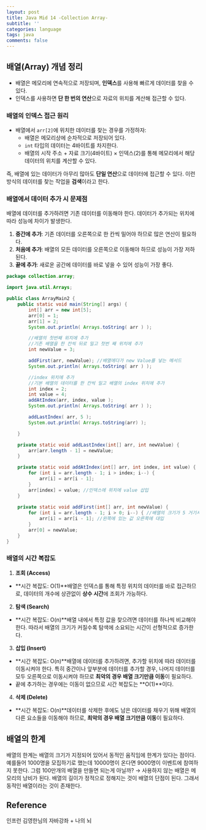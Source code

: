 ```yaml
---
layout: post
title: Java Mid 14 -Collection Array-
subtitle: ''
categories: language
tags: java
comments: false
---
```


## 배열(Array) 개념 정리

- 배열은 메모리에 연속적으로 저장되며, **인덱스**를 사용해 빠르게 데이터를 찾을 수 있다.
- 인덱스를 사용하면 **단 한 번의 연산**으로 자료의 위치를 계산해 접근할 수 있다.

### 배열의 인덱스 접근 원리

- 배열에서 `arr[2]`에 위치한 데이터를 찾는 경우를 가정하자:
    - 배열은 메모리상에 순차적으로 저장되어 있다.
    - `int` 타입의 데이터는 4바이트를 차지한다.
    - 배열의 시작 주소 + 자료 크기(4바이트) × 인덱스(2)를 통해 메모리에서 해당 데이터의 위치를 계산할 수 있다.

즉, 배열에 있는 데이터가 아무리 많아도 **단일 연산**으로 데이터에 접근할 수 있다. 이런 방식의 데이터를 찾는 작업을 **검색**이라고 한다.

### 배열에서 데이터 추가 시 문제점

배열에 데이터를 추가하려면 기존 데이터를 이동해야 한다. 데이터가 추가되는 위치에 따라 성능에 차이가 발생한다.

1. **중간에 추가**: 기존 데이터를 오른쪽으로 한 칸씩 밀어야 하므로 많은 연산이 필요하다.
2. **처음에 추가**: 배열의 모든 데이터를 오른쪽으로 이동해야 하므로 성능이 가장 저하된다.
3. **끝에 추가**: 새로운 공간에 데이터를 바로 넣을 수 있어 성능이 가장 좋다.

```java
package collection.array;

import java.util.Arrays;

public class ArrayMain2 {
    public static void main(String[] args) {
        int[] arr = new int[5];
        arr[0] = 1;
        arr[1] = 2;
        System.out.println( Arrays.toString( arr ) );

        //배열의 첫번째 위치에 추가
        //기존 배열을 한 칸씩 뒤로 밀고 첫번 째 위치에 추가
        int newValue = 3;

        addFirst(arr, newValue); //배열에다가 new Value를 넣는 메서드
        System.out.println( Arrays.toString( arr ) );

        //index 위치에 추가
        //기본 배열의 데이터를 한 칸씩 밀고 배열의 index 위치에 추가
        int index = 2;
        int value = 4;
        addAtIndex(arr, index, value );
        System.out.println( Arrays.toString( arr ) );

        addLastIndex( arr, 5 );
        System.out.println( Arrays.toString(arr) );

    }

    private static void addLastIndex(int[] arr, int newValue) {
        arr[arr.length - 1] = newValue;
    }

    private static void addAtIndex(int[] arr, int index, int value) {
        for (int i = arr.length - 1; i > index; i--) {
            arr[i] = arr[i - 1];
        }
        arr[index] = value; //인덱스에 위치에 value 삽입
    }
    
    private static void addFirst(int[] arr, int newValue) {
        for (int i = arr.length - 1; i > 0; i--) { //배열의 크기가 5 거기서 -1을 뺴줘야 index가 되기 때문이다.
            arr[i] = arr[i - 1]; //왼쪽에 있는 값 오른쪽에 대입
        }
        arr[0] = newValue;
    }
}

```

### 배열의 시간 복잡도

1. **조회 (Access)**
  - **시간 복잡도: O(1)**배열은 인덱스를 통해 특정 위치의 데이터를 바로 접근하므로, 데이터의 개수에 상관없이 **상수 시간**에 조회가 가능하다.
2. **탐색 (Search)**
  - **시간 복잡도: O(n)**배열 내에서 특정 값을 찾으려면 데이터를 하나씩 비교해야 한다. 따라서 배열의 크기가 커질수록 탐색에 소요되는 시간이 선형적으로 증가한다.
3. **삽입 (Insert)**
  - **시간 복잡도: O(n)**배열에 데이터를 추가하려면, 추가할 위치에 따라 데이터를 이동시켜야 한다. 특히 중간이나 앞부분에 데이터를 추가할 경우, 나머지 데이터를 모두 오른쪽으로 이동시켜야 하므로 **최악의 경우 배열 크기만큼 이동**이 필요하다.
  - 끝에 추가하는 경우에는 이동이 없으므로 시간 복잡도는 **O(1)**이다.
4. **삭제 (Delete)**
  - **시간 복잡도: O(n)**데이터를 삭제한 후에도 남은 데이터를 채우기 위해 배열의 다른 요소들을 이동해야 하므로, **최악의 경우 배열 크기만큼 이동**이 필요하다.

## 배열의 한계
배열의 한계는 배열의 크기가 지정되어 있어서 동적인 움직임에 한계가 있다는 점이다.
예를들어 1000명을 모집하기로 했는데 10000명이 온다면 9000명이 이벤트에 참여하지 못한다.
그럼 100만개의 배열을 만들면 되는게 아닐까? → 사용하지 않는 배열은 메모리의 낭비가 된다.
배열의 길이가 정적으로 정해지는 것이 배열의 단점이 된다.
그래서 동적인 배열이라는 것이 존재한다.


## Reference

인프런 김영한님의 자바강좌 + 나의 뇌
